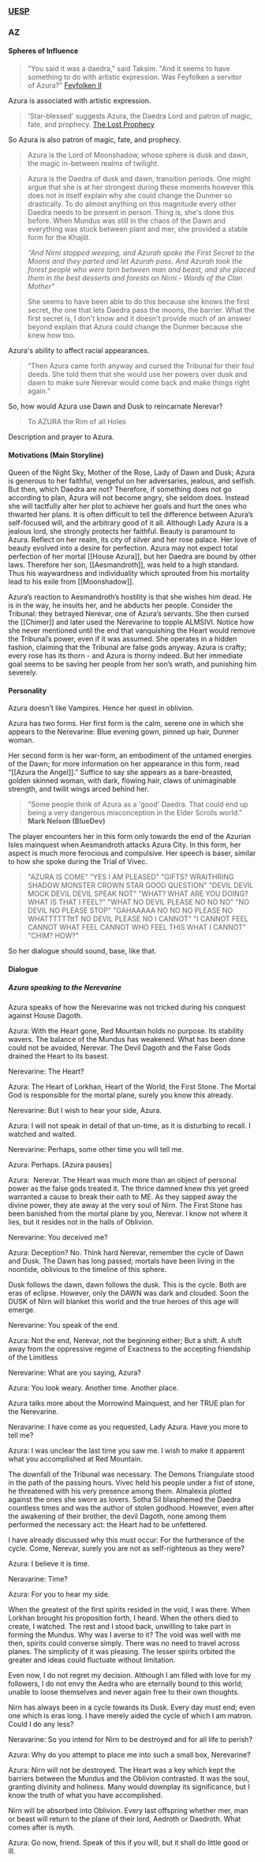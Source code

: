 ### [UESP](https://en.uesp.net/wiki/Lore:Azura)

### AZ
#### Spheres of Influence
> "You said it was a daedra," said Taksim. "And it seems to have something to do with artistic expression. Was Feyfolken a servitor of Azura?" [Feyfolken II](https://en.uesp.net/wiki/Lore:Feyfolken_II)

Azura is associated with artistic expression.

> 'Star-blessed' suggests Azura, the Daedra Lord and patron of magic, fate, and prophecy. [The Lost Prophecy](https://en.uesp.net/wiki/Morrowind:The_Lost_Prophecy)

So Azura is also patron of magic, fate, and prophecy.

> Azura is the Lord of Moonshadow, whose sphere is dusk and dawn, the magic in-between realms of twilight.

> Azura is the Daedra of dusk and dawn, transition periods. One might argue that she is at her strongest during these moments however this does not in itself explain why she could change the Dunmer so drastically. To do almost anything on this magnitude every other Daedra needs to be present in person. Thing is, she's done this before. When Mundus was still in the chaos of the Dawn and everything was stuck between plant and mer, she provided a stable form for the Khajiit.
> 
> *“And Nirni stopped weeping, and Azurah spoke the First Secret to the Moons and they parted and let Azurah pass. And Azurah took the forest people who were torn between man and beast, and she placed them in the best desserts and forests on Nirni.- Words of the Clan Mother”*
> 
> She seems to have been able to do this because she knows the first secret, the one that lets Daedra pass the moons, the barrier. What the first secret is, I don't know and it doesn't provide much of an answer beyond explain that Azura could change the Dunmer because she knew how too.

Azura's ability to affect racial appearances.

> “Then Azura came forth anyway and cursed the Tribunal for their foul deeds. She told them that she would use her powers over dusk and dawn to make sure Nerevar would come back and make things right again.”

So, how would Azura use Dawn and Dusk to reincarnate Nerevar?

> To AZURA the Rim of all Holes

Description and prayer to Azura.
#### Motivations (Main Storyline)
Queen of the Night Sky, Mother of the Rose, Lady of Dawn and Dusk; Azura is generous to her faithful, vengeful on her adversaries, jealous, and selfish. But then, which Daedra are not? Therefore, if something does not go according to plan, Azura will not become angry, she seldom does. Instead she will tactfully alter her plot to achieve her goals and hurt the ones who thwarted her plans. It is often difficult to tell the difference between Azura’s self-focused will, and the arbitrary good of it all. Although Lady Azura is a jealous lord, she strongly protects her faithful. Beauty is paramount to Azura. Reflect on her realm, its city of silver and her rose palace. Her love of beauty evolved into a desire for perfection. Azura may not expect total perfection of her mortal [[House Azura]], but her Daedra are bound by other laws. Therefore her son, [[Aesmandroth]], was held to a high standard. Thus his waywardness and individuality which sprouted from his mortality lead to his exile from [[Moonshadow]].

Azura’s reaction to Aesmandroth’s hostility is that she wishes him dead. He is in the way, he insults her, and he abducts her people. Consider the Tribunal: they betrayed Nerevar, one of Azura’s servants. She then cursed the [[Chimer]] and later used the Nerevarine to topple ALMSIVI. Notice how she never mentioned until the end that vanquishing the Heart would remove the Tribunal’s power, even if it was assumed. She operates in a hidden fashion, claiming that the Tribunal are false gods anyway. Azura is crafty; every rose has its thorn - and Azura is thorny indeed. But her immediate goal seems to be saving her people from her son’s wrath, and punishing him severely.
#### Personality
Azura doesn’t like Vampires. Hence her quest in oblivion.

Azura has two forms. Her first form is the calm, serene one in which she appears to the Nerevarine: Blue evening gown, pinned up hair, Dunmer woman.

Her second form is her war-form, an embodiment of the untamed energies of the Dawn; for more information on her appearance in this form, read “[[Azura the Angel]].” Suffice to say she appears as a bare-breasted, golden skinned woman, with dark, flowing hair, claws of unimaginable strength, and twilit wings arced behind her.

> "Some people think of Azura as a 'good' Daedra. That could end up being a very dangerous misconception in the Elder Scrolls world." **Mark Nelson (BlueDev)**

The player encounters her in this form only towards the end of the Azurian Isles mainquest when Aesmandroth attacks Azura City. In this form, her aspect is much more ferocious and compulsive. Her speech is baser, similar to how she spoke during the Trial of Vivec.

> "AZURA IS COME"
> "YES I AM PLEASED"
> "GIFTS? WRAITHRING SHADOW MONSTER CROWN STAR GOOD QUESTION"
> "DEVIL DEVIL MOCK DEVIL DEVIL SPEAK NOT"
> "WHAT? WHAT ARE YOU DOING? WHAT IS THAT I FEEL?"
> "WHAT NO DEVIL PLEASE NO NO NO"
> "NO DEVIL NO PLEASE STOP"
> "GAHAAAAA NO NO NO PLEASE NO WHATTTTTTttT NO DEVIL PLEASE NO I CANNOT"
> "I CANNOT FEEL CANNOT WHAT FEEL CANNOT WHO FEEL THIS WHAT I CANNOT"
> "CHIM? HOW?"

So her dialogue should sound, base, like that.

#### Dialogue
##### Azura speaking to the Nerevarine
Azura speaks of how the Nerevarine was not tricked during his conquest against House Dagoth.

Azura: With the Heart gone, Red Mountain holds no purpose. Its stability wavers. The balance of the Mundus has weakened. What has been done could not be avoided, Nerevar. The Devil Dagoth and the False Gods drained the Heart to its basest.

Nerevarine: The Heart?

Azura: The Heart of Lorkhan, Heart of the World, the First Stone. The Mortal God is responsible for the mortal plane, surely you know this already.

Nerevarine: But I wish to hear your side, Azura.

Azura: I will not speak in detail of that un-time, as it is disturbing to recall. I watched and waited.

Nerevarine: Perhaps, some other time you will tell me.

Azura: Perhaps. [Azura pauses]

Azura:  Nerevar. The Heart was much more than an object of personal power as the false gods treated it. The thrice damned knew this yet greed warranted a cause to break their oath to ME. As they sapped away the divine power, they ate away at the very soul of Nirn. The First Stone has been banished from the mortal plane by you, Nerevar. I know not where it lies, but it resides not in the halls of Oblivion.

Nerevarine: You deceived me?

Azura: Deception? No. Think hard Nerevar, remember the cycle of Dawn and Dusk. The Dawn has long passed; mortals have been living in the noontide, oblivious to the timeline of this sphere.

Dusk follows the dawn, dawn follows the dusk. This is the cycle. Both are eras of eclipse. However, only the DAWN was dark and clouded. Soon the DUSK of Nirn will blanket this world and the true heroes of this age will emerge.

Nerevarine: You speak of the end.

Azura: Not the end, Nerevar, not the beginning either; But a shift. A shift away from the oppressive regime of Exactness to the accepting friendship of the Limitless

Nerevarine: What are you saying, Azura?

Azura: You look weary. Another time. Another place.

Azura talks more about the Morrowind Mainquest, and her TRUE plan for the Nerevarine.

Neravarine: I have come as you requested, Lady Azura. Have you more to tell me?

Azura: I was unclear the last time you saw me. I wish to make it apparent what you accomplished at Red Mountain.

The downfall of the Tribunal was necessary. The Demons Triangulate stood in the path of the passing hours. Vivec held his people under a fist of stone, he threatened with his very presence among them. Almalexia plotted against the ones she swore as lovers. Sotha Sil blasphemed the Daedra countless times and was the author of stolen godhood. However, even after the awakening of their brother, the devil Dagoth, none among them performed the necessary act: the Heart had to be unfettered.

I have already discussed why this must occur: For the furtherance of the cycle. Come, Nerevar, surely you are not as self-righteous as they were?

Azura: I believe it is time.

Neravarine: Time?

Azura: For you to hear my side.

When the greatest of the first spirits resided in the void, I was there. When Lorkhan brought his proposition forth, I heard. When the others died to create, I watched. The rest and I stood back, unwilling to take part in forming the Mundus. Why was I averse to it? The void was well with me then, spirits could converse simply. There was no need to travel across planes. The simplicity of it was pleasing. The lesser spirits orbited the greater and ideas could fluctuate without limitation.

Even now, I do not regret my decision. Although I am filled with love for my followers, I do not envy the Aedra who are eternally bound to this world; unable to loose themselves and never again free to their own thoughts.

Nirn has always been in a cycle towards its Dusk. Every day must end; even one which is eras long. I have merely aided the cycle of which I am matron. Could I do any less?

Neravarine: So you intend for Nirn to be destroyed and for all life to perish?

Azura: Why do you attempt to place me into such a small box, Nerevarine?

Azura: Nirn will not be destroyed. The Heart was a key which kept the barriers between the Mundus and the Oblivion contrasted. It was the soul, granting divinity and holiness. Many would downplay its significance, but I know the truth of what you have accomplished.

Nirn will be absorbed into Oblivion. Every last offspring whether mer, man or beast will return to the plane of their lord, Aedroth or Daedroth. What comes after is myth.

Azura: Go now, friend. Speak of this if you will, but it shall do little good or ill.